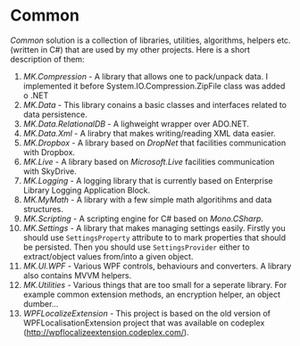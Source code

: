 # Common
*Common* solution is a collection of libraries, utilities, algorithms, helpers etc. (written in C#) that are used by my other projects. Here is a short description of them:

1. *MK.Compression* - A library that allows one to pack/unpack data. I implemented it before System.IO.Compression.ZipFile class was added o .NET
2. *MK.Data* - This library conains a basic classes and interfaces related to data persistence.
3. *MK.Data.RelationalDB* - A lighweight wrapper over ADO.NET.
4. *MK.Data.Xml*  - A lirabry that makes writing/reading XML data easier.
5. *MK.Dropbox* - A library based on *DropNet* that facilities communication with Dropbox.
6. *MK.Live* - A library based on *Microsoft.Live* facilities communication with SkyDrive.
7. *MK.Logging* - A logging library that is currently based on Enterprise Library Logging Application Block.
8. *MK.MyMath* - A library with a few simple math algoritihms and data structures.
9. *MK.Scripting* - A scripting engine for C# based on *Mono.CSharp*.
10. *MK.Settings* - A library that makes managing settings easily. Firstly you should use ```SettingsProperty``` attribute to to mark properties that should be persisted. Then you should use ```SettingsProvider``` either to extract/object values from/into a given object.
11. *MK.UI.WPF* - Various WPF controls, behaviours and converters. A library also contains MVVM helpers.
12. *MK.Utilities* - Various things that are too small for a seperate library. For example common extension methods, an encryption helper, an object dumber...
13. *WPFLocalizeExtension* - This project is based on the old version of WPFLocalisationExtension project that was available on codeplex (http://wpflocalizeextension.codeplex.com/).
